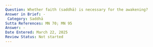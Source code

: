 ```yaml
---
Question: Whether faith (saddhā) is necessary for the awakening?
Answer in Brief: -
 Category: Saddhā
Sutta References: MN 70; MN 95
Answer: -
Date Entered: March 22, 2025
Review Status: Not started
---
```

